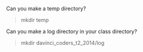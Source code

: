 Can you make a temp directory? <br>
<blockquote> mkdir temp </blockquote>

Can you make a log directory in your class directory? <br>
<blockquote> mkdir davinci_coders_t2_2014/log </blockquote>


